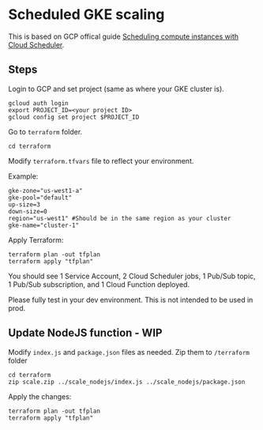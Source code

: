 # Scheduled GKE scaling

This is based on GCP offical guide [Scheduling compute instances with Cloud Scheduler](https://cloud.google.com/scheduler/docs/start-and-stop-compute-engine-instances-on-a-schedule).

## Steps
Login to GCP and set project (same as where your GKE cluster is).
```
gcloud auth login
export PROJECT_ID=<your project ID>
gcloud config set project $PROJECT_ID
```

Go to `terraform` folder.
```
cd terraform
```

Modify `terraform.tfvars` file to reflect your environment.

Example:
```
gke-zone="us-west1-a"
gke-pool="default"
up-size=3
down-size=0
region="us-west1" #Should be in the same region as your cluster
gke-name="cluster-1"
```

Apply Terraform:
```
terraform plan -out tfplan
terraform apply "tfplan"
```

You should see 1 Service Account, 2 Cloud Scheduler jobs, 1 Pub/Sub topic, 1 Pub/Sub subscription, and 1 Cloud Function deployed. 

Please fully test in your dev environment. This is not intended to be used in prod. 

## Update NodeJS function - WIP
Modify `index.js` and `package.json` files as needed. Zip them to `/terraform` folder
```
cd terraform
zip scale.zip ../scale_nodejs/index.js ../scale_nodejs/package.json
```

Apply the changes:
```
terraform plan -out tfplan
terraform apply "tfplan"
```
